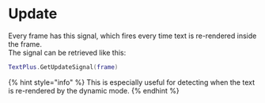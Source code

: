 # Update

Every frame has this signal, which fires every time text is re-rendered inside the frame.\
The signal can be retrieved like this:

```lua
TextPlus.GetUpdateSignal(frame)
```

{% hint style="info" %}
This is especially useful for detecting when the text is re-rendered by the dynamic mode.
{% endhint %}

